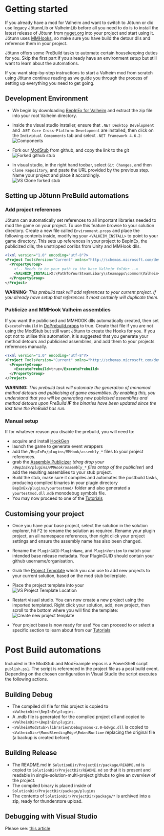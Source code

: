 ﻿# Getting started

If you already have a mod for Valheim and want to switch to Jötunn or did use legacy JötunnLib or ValheimLib before all you need to do is to install the latest release of Jötunn from [nuget.org](https://www.nuget.org/packages/JotunnLib) into your project and start using it. Jötunn uses [MMHooks](https://github.com/MonoMod/MonoMod), so make sure you have build the detour dlls and reference them in your project.

Jötunn offers some PreBuild tasks to automate certain housekeeping duties for you. Skip the first part if you already have an environment setup but still want to learn about the automations.

If you want step-by-step instructions to start a Valheim mod from scratch using Jötunn continue reading as we guide you through the process of setting up everything you need to get going.

## Development Environment

* We begin by downloading [BepInEx for Valheim](https://valheim.thunderstore.io/package/denikson/BepInExPack_Valheim/) and extract the zip file into your root Valheim directory.

* Inside the visual studio installer, ensure that `.NET Desktop Development` and `.NET Core Cross-Platform Development` are installed, then click on the `Individual Components` tab and select `.NET Framework 4.6.2`:<br />
![Components](../images/getting-started/vs-InstallerComponents.png)

* Fork our [ModStub](https://github.com/Valheim-Modding/JotunnModStub) from github, and copy the link to the git<br />
![Forked github stub](../images/getting-started/gh-ForkedStub.png)

* In visual studio, in the right hand toobar, select `Git Changes`, and then `Clone Repository`, and paste the URL provided by the previous step. Name your project and place it accordingly.<br />
![VS Clone forked stub](../images/getting-started/vs-CloneForkedStub.png)

## Setting up Jötunn PreBuild automations

### Add project references

Jötunn can automatically set references to all important libraries needed to mod the game on your project. To use this feature browse to your solution directory. Create a new file called `Environment.props` and place the following contents inside, modifying your `<VALHEIM_INSTALL>` to point to your game directory. This sets up references in your project to BepInEx, the publicized dlls, the unstripped corlibs from Unity and MMHook dlls.

```xml
<?xml version="1.0" encoding="utf-8"?>
<Project ToolsVersion="Current" xmlns="http://schemas.microsoft.com/developer/msbuild/2003">
  <PropertyGroup>
    <!-- Needs to be your path to the base Valheim folder -->
    <VALHEIM_INSTALL>X:\PathToYourSteamLibary\steamapps\common\Valheim</VALHEIM_INSTALL>
  </PropertyGroup>
</Project>
```

**WARNING:** *This prebuild task will add references to your current project. If you already have setup that references it most certainly will duplicate them.*

### Publicize and MMHook Valheim assemblies

If you want the publicised and MMHOOK dlls automatically created, then set `ExecutePrebuild` in [DoPrebuild.props](https://github.com/Valheim-Modding/JotunnModStub/blob/master/DoPrebuild.props) to true. Create that file if you are not using the ModStub but still want Jötunn to create the Hooks for you. If you opt not to utilise this automation, it is suggested that you generate your method detours and publicised assemblies, and add them to your projects references manually.

```xml
<?xml version="1.0" encoding="utf-8"?>
<Project ToolsVersion="Current" xmlns="http://schemas.microsoft.com/developer/msbuild/2003">
  <PropertyGroup>
    <ExecutePrebuild>true</ExecutePrebuild>
  </PropertyGroup>
</Project>
```

**WARNING:** *This prebuild task will automate the generation of monomod method detours and publicising of game assemblies. By enabling this, you understand that you will be generating new publicised assemblies and method detours upon PreBuild **IF** the binaries have been updated since the last time the PreBuild has run.*

### Manual setup

If for whatever reason you disable the prebuild, you will need to:
- acquire and install [HookGen](https://valheim.thunderstore.io/package/ValheimModding/HookGenPatcher/)
- launch the game to generate event wrappers
- add the `/BepInEx/plugins/MMHook/assembly_*` files to your project references. 
- grab the [Assembly Publicizer](https://github.com/CabbageCrow/AssemblyPublicizer) *(drag drop your `/BepInEx/plugins/MMHook/assembly_*` files ontop of the publiciser)* and add the resulting assemblies to your stub project.
- Build the stub, make sure it compiles and automates the postbuild tasks, producing compiled binaries in your plugin directory `BepInEx/plugins/yourtestmod/` folder and also generated a `yourtestmod.dll.mdb` monodebug symbols file.
- You may now proceed to one of the [Tutorials](intro.md)

## Customising your project

* Once you have your base project, select the solution in the solution explorer, hit F2 to rename the solution as required. Rename your plugin project, an all namespace references, then right click your project settings and ensure the assembly name has also been changed.

* Rename the `PluginGUID` `PluginName`, and `PluginVersion` to match your intended base release metadata. Your PluginGUID should contain your github username/organisation.

* Grab the [Project Template](https://github.com/Valheim-Modding/JotunnModStub/blob/master/JotunnModStub.zip) which you can use to add new projects to your current solution, based on the mod stub boilerplate.

* Place the project template into your<br />
![VS Project Template Location](../images/getting-started/vs-ProjectTemplateLocationpng.png)

* Restart visual studio. You can now create a new project using the imported templated. Right click your solution, add, new project, then scroll to the bottom where you will find the template:<br />
![Create new project template](../images/getting-started/vs-CreateNewProjectTemplate.png)

* Your project base is now ready for use! You can proceed to []() or select a specific section to learn about from our [Tutorials]()


# Post Build automations

Included in the ModStub and ModExample repos is a PowerShell script `publish.ps1`. The script is referenced in the project file as a post build event. Depending on the chosen configuration in Visual Studio the script executes the following actions.

## Building Debug

* The compiled dll file for this project is copied to `<ValheimDir>\BepInEx\plugins`.
* A .mdb file is generated for the compiled project dll and copied to `<ValheimDir>\BepInEx\plugins`.
* `<ValheimModStub>\libraries\Debug\mono-2.0-bdwgc.dll` is copied to `<ValheimDir>\MonoBleedingEdge\EmbedRuntime` replacing the original file (a backup is created before).

## Building Release

* The README.md in `SolutionDir/ProjectDir/package/README.md` is copied to `SolutionDir/ProjectDir/README.md` so that it is present and readable in single-solution-multi-project githubs to give an overview of the project.
* The compiled binary is placed inside of `SolutionDir/ProjectDir/package/plugins`
* The contents of `SolutionDir/ProjectDir/package/*` is archived into a zip, ready for thunderstore upload.

## Debugging with Visual Studio

Please see: [this article](https://github.com/Valheim-Modding/Wiki/wiki/Debugging-Plugins-via-IDE)
